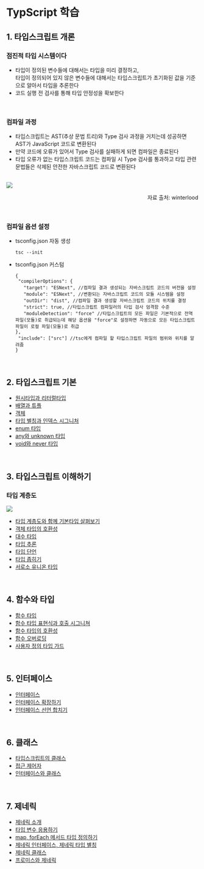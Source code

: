 # TypScript 학습

## 1. 타입스크립트 개론

### 점진적 타입 시스템이다

- 타입이 정의된 변수들에 대해서는 타입을 미리 결정하고,  
  타입이 정의되어 있지 않은 변수들에 대해서는 타입스크립트가 초기화된 값을 기준으로 알아서 타입을 추론한다
- 코드 실행 전 검사를 통해 타입 안정성을 확보한다

<br/>

### 컴파일 과정

- 타입스크립트는 AST(추상 문법 트리)와 Type 검사 과정을 거치는데 성공하면 AST가 JavaScript 코드로 변환된다
- 만약 코드에 오류가 있어서 Type 검사를 실패하게 되면 컴파일은 종료된다
- 타입 오류가 없는 타입스크립트 코드는 컴파일 시 Type 검사를 통과하고 타입 관련 문법들은 삭제된 안전한 자바스크립트 코드로 변환된다

<br/>

<img src="https://github.com/timetam24/TIL/assets/135303974/77e7ac54-e40d-48fa-827d-9784c5b646d4">
<p style="text-align: right">자료 출처: winterlood</p>

<br/>

### 컴파일 옵션 설정

- tsconfig.json 자동 생성

  ```
  tsc --init
  ```

- tsconfig.json 커스텀
  ```
  {
   "compilerOptions": {
     "target": "ESNext", //컴파일 결과 생성되는 자바스크립트 코드의 버전을 설정
     "module": "ESNext", //변환되는 자바스크립트 코드의 모듈 시스템을 설정
     "outDir": "dist", //컴파일 결과 생성할 자바스크립트 코드의 위치를 결정
     "strict": true, //타입스크립트 컴파일러의 타입 검사 엄격함 수준
     "moduleDetection": "force" //타입스크립트의 모든 파일은 기본적으로 전역 파일(모듈)로 취급되는데 해당 옵션을 "force"로 설정하면 자동으로 모든 타입스크립트 파일이 로컬 파일(모듈)로 취급
  },
   "include": ["src"] //tsc에게 컴파일 할 타입스크립트 파일의 범위와 위치를 알려줌
  }
  ```

<br/>

## 2. 타입스크립트 기본

- [원시타입과 리터럴타입](https://github.com/timetam24/TypeScript/commit/063e8e1cab49efd260c3baccb78a93fddadbcc59)
- [배열과 튜플](https://github.com/timetam24/TypeScript/commit/c5f23d0372ba21206c53ea1d64ba8b5f56b88e6b)
- [객체](https://github.com/timetam24/TypeScript/commit/13f4e563faec03428de16086c4e7fd0b57cce317)
- [타입 별칭과 인덱스 시그니처](https://github.com/timetam24/TypeScript/commit/475b344e6d2816672b19e98ed444c04261547912)
- [enum 타입](https://github.com/timetam24/TypeScript/commit/42625d29fa627d97a736e125878ef241458e119c)
- [any와 unknown 타입](https://github.com/timetam24/TypeScript/commit/f5a367bcbdfcee93aca81be4caf564d11595401a)
- [void와 never 타입](https://github.com/timetam24/TypeScript/commit/a67f7bce20ae9de0037fa0c998e0f8c9fc9ffbd9)

<br/>

## 3. 타입스크립트 이해하기

### 타입 계층도

 <img src="https://github.com/timetam24/TypeScript/assets/135303974/0659ec6a-b372-4c7f-a3e4-1cc562b48925" />

 <br/>

- [타입 계층도와 함께 기본타입 살펴보기](https://github.com/timetam24/TypeScript/commit/9a4c4d12d7da36c46dc7c5087993eecb104483a8)
- [객체 타입의 호환성](https://github.com/timetam24/TypeScript/commit/3a20eaa53053355499cf437d9dc4ca2d13373472)
- [대수 타입](https://github.com/timetam24/TypeScript/commit/b66196979b4c51f33b933276c0845f7b96499f59)
- [타입 추론](https://github.com/timetam24/TypeScript/commit/fd7c92d015f1e44b480aece4f4e473d60a8e9e1d)
- [타입 단언](https://github.com/timetam24/TypeScript/commit/43457778547fd2498b4ab2ab8a9062720ef17f94)
- [타입 좁히기](https://github.com/timetam24/TypeScript/commit/9b5b5bf59966b7697660c74f8d59b84fc206842a)
- [서로소 유니온 타입](https://github.com/timetam24/TypeScript/commit/a30fab65c89779a267299dac7af0fb9635ad1f7d)

<br/>

## 4. 함수와 타입

- [함수 타입](https://github.com/timetam24/TypeScript/commit/517953f787e576600d5ac05bd87e2b1f7ec56f2f)
- [함수 타입 표현식과 호출 시그니쳐](https://github.com/timetam24/TypeScript/commit/c70217e75d0296189e66f47373d8588e5f25b81b)
- [함수 타입의 호환성](https://github.com/timetam24/TypeScript/commit/b167ec305619251224f8b1762fc3044dd8348234)
- [함수 오버로딩](https://github.com/timetam24/TypeScript/commit/c55dc21806ae83b0dd238cc23db2429f8fe495d1)
- [사용자 정의 타입 가드](https://github.com/timetam24/TypeScript/commit/26708c01d131a0ab5dacbf951d216cc97b65bd2f)

<br/>

## 5. 인터페이스

- [인터페이스](https://github.com/timetam24/TypeScript/commit/acc1b91b31be3f6e9a35bb2208ecfda699fc5982)
- [인터페이스 확장하기](https://github.com/timetam24/TypeScript/commit/a89d892f85ca608c1a19b12eaee93d388464d81b)
- [인터페이스 선언 합치기](https://github.com/timetam24/TypeScript/commit/02adab1807cb5067ce9e7d4b38f141ece1d0875d)

<br/>

## 6. 클래스

- [타입스크립트의 클래스](https://github.com/timetam24/TypeScript/commit/9e66d63fab5537e5eecf71990a9c8d8c5e308d04)
- [접근 제어자](https://github.com/timetam24/TypeScript/commit/af3a9b03375772ca8626854b7fbbbd8d5ee005f9)
- [인터페이스와 클래스](https://github.com/timetam24/TypeScript/commit/decf2c6b396c978b9ed22faf07a59575e6ceb540)

<br/>

## 7. 제네릭

- [제네릭 소개](https://github.com/timetam24/TypeScript/commit/0293fa7ad223e437a9f69484f7e5e2d6209bd283)
- [타입 변수 응용하기](https://github.com/timetam24/TypeScript/commit/e1980d74212baa838b53622d7c1add54f3db325a)
- [map, forEach 메서드 타입 정의하기](https://github.com/timetam24/TypeScript/commit/4b83190288e92121903e7ca6351a01df41e186bf)
- [제네릭 인터페이스, 제네릭 타입 별칭](https://github.com/timetam24/TypeScript/commit/ea2540ba72fdc67d1823ec4ccc90549f47f7a822)
- [제네릭 클래스](https://github.com/timetam24/TypeScript/commit/5513baf5a172d7166855b8ce79ee6b96498ddce8)
- [프로미스와 제네릭](https://github.com/timetam24/TypeScript/commit/051a7b8b299b2937e7a5db092b4ec3b120de498b)

<br/>

<!-- ## 8. 타입 조작하기

## 9. 조건부 타입

## 10. 유틸리티 타입 -->
